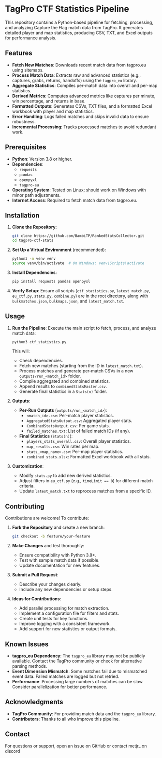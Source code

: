 # TagPro CTF Statistics Pipeline

This repository contains a Python-based pipeline for fetching, processing, and analyzing Capture the Flag match data from TagPro. It generates detailed player and map statistics, producing CSV, TXT, and Excel outputs for performance analysis.

## Features

- **Fetch New Matches**: Downloads recent match data from tagpro.eu using sitemaps.
- **Process Match Data**: Extracts raw and advanced statistics (e.g., captures, grabs, returns, handoffs) using the `tagpro_eu` library.
- **Aggregate Statistics**: Compiles per-match data into overall and per-map statistics.
- **Derived Metrics**: Computes advanced metrics like captures per minute, win percentage, and returns in base.
- **Formatted Outputs**: Generates CSVs, TXT files, and a formatted Excel workbook with player and map statistics.
- **Error Handling**: Logs failed matches and skips invalid data to ensure robustness.
- **Incremental Processing**: Tracks processed matches to avoid redundant work.

## Prerequisites

- **Python**: Version 3.8 or higher.
- **Dependencies**:
  - `requests`
  - `pandas`
  - `openpyxl`
  - `tagpro-eu`
- **Operating System**: Tested on Linux; should work on Windows with minor path adjustments.
- **Internet Access**: Required to fetch match data from tagpro.eu.

## Installation

1. **Clone the Repository**:

   ```bash
   git clone https://github.com/BambiTP/RankedStatsCollector.git
   cd tagpro-ctf-stats
   ```

2. **Set Up a Virtual Environment** (recommended):

   ```bash
   python3 -m venv venv
   source venv/bin/activate  # On Windows: venv\Scripts\activate
   ```

3. **Install Dependencies**:

   ```bash
   pip install requests pandas openpyxl
   ```

4. **Verify Setup**: Ensure all scripts (`ctf_statistics.py`, `latest_match.py`, `eu_ctf.py`, `stats.py`, `combine.py`) are in the root directory, along with `bulkmatches.json`, `bulkmaps.json`, and `latest_match.txt`.

## Usage

1. **Run the Pipeline**: Execute the main script to fetch, process, and analyze match data:

   ```bash
   python3 ctf_statistics.py
   ```

   This will:

   - Check dependencies.
   - Fetch new matches (starting from the ID in `latest_match.txt`).
   - Process matches and generate per-match CSVs in a new `outputs/run_<match_id>` folder.
   - Compile aggregated and combined statistics.
   - Append results to `combinedStatsMaster.csv`.
   - Generate final statistics in a `Stats(n)` folder.

2. **Outputs**:

   - **Per-Run Outputs** (`outputs/run_<match_id>`):
     - `<match_id>.csv`: Per-match player statistics.
     - `AggregatedStatsOutput.csv`: Aggregated player stats.
     - `CombinedStatsOutput.csv`: Per game stats.
     - `failed_matches.txt`: List of failed match IDs (if any).
   - **Final Statistics** (`Stats(n)`):
     - `players_stats_overall.csv`: Overall player statistics.
     - `map_results.csv`: Win rates per map.
     - `stats_<map_name>.csv`: Per-map player statistics.
     - `combined_stats.xlsx`: Formatted Excel workbook with all stats.

3. **Customization**:

   - Modify `stats.py` to add new derived statistics.
   - Adjust filters in `eu_ctf.py` (e.g., `timeLimit == 8`) for different match criteria.
   - Update `latest_match.txt` to reprocess matches from a specific ID.

## Contributing

Contributions are welcome! To contribute:

1. **Fork the Repository** and create a new branch:

   ```bash
   git checkout -b feature/your-feature
   ```

2. **Make Changes** and test thoroughly:

   - Ensure compatibility with Python 3.8+.
   - Test with sample match data if possible.
   - Update documentation for new features.

3. **Submit a Pull Request**:

   - Describe your changes clearly.
   - Include any new dependencies or setup steps.

4. **Ideas for Contributions**:

   - Add parallel processing for match extraction.
   - Implement a configuration file for filters and stats.
   - Create unit tests for key functions.
   - Improve logging with a consistent framework.
   - Add support for new statistics or output formats.

## Known Issues

- **tagpro_eu Dependency**: The `tagpro_eu` library may not be publicly available. Contact the TagPro community or check for alternative parsing methods.
- **Event Dimension Mismatch**: Some matches fail due to mismatched event data. Failed matches are logged but not retried.
- **Performance**: Processing large numbers of matches can be slow. Consider parallelization for better performance.

## Acknowledgments

- **TagPro Community**: For providing match data and the `tagpro_eu` library.
- **Contributors**: Thanks to all who improve this pipeline.

## Contact

For questions or support, open an issue on GitHub or contact metjr\_ on discord
